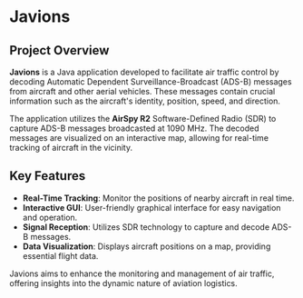 # Javions

## Project Overview

**Javions** is a Java application developed to facilitate air traffic control by decoding Automatic Dependent Surveillance-Broadcast (ADS-B) messages from aircraft and other aerial vehicles. These messages contain crucial information such as the aircraft's identity, position, speed, and direction.

The application utilizes the **AirSpy R2** Software-Defined Radio (SDR) to capture ADS-B messages broadcasted at 1090 MHz. The decoded messages are visualized on an interactive map, allowing for real-time tracking of aircraft in the vicinity.

## Key Features

- **Real-Time Tracking**: Monitor the positions of nearby aircraft in real time.
- **Interactive GUI**: User-friendly graphical interface for easy navigation and operation.
- **Signal Reception**: Utilizes SDR technology to capture and decode ADS-B messages.
- **Data Visualization**: Displays aircraft positions on a map, providing essential flight data.

Javions aims to enhance the monitoring and management of air traffic, offering insights into the dynamic nature of aviation logistics.

